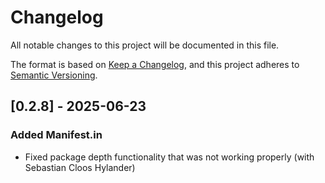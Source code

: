 # Changelog

All notable changes to this project will be documented in this file.

The format is based on [Keep a Changelog](https://keepachangelog.com/en/1.0.0/),
and this project adheres to [Semantic Versioning](https://semver.org/spec/v2.0.0.html).


## [0.2.8] - 2025-06-23
### Added Manifest.in
- Fixed package depth functionality that was not working properly (with Sebastian Cloos Hylander)